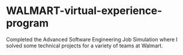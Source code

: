 # WALMART-virtual-experience-program
Completed the Advanced Software Engineering Job Simulation where I solved some technical projects for a variety of teams at Walmart.

